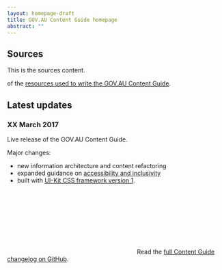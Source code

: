 ```yaml
---
layout: homepage-draft
title: GOV.AU Content Guide homepage
abstract: ""
---
```


## Sources

This is the sources content.

of the [resources used to write the GOV.AU Content Guide](/sources/).

## Latest updates

### XX March 2017

Live release of the GOV.AU Content Guide.

Major changes:

- new information architecture and content refactoring
- expanded guidance on [accessibility and inclusivity](/accessibility-inclusivity)
- built with [UI-Kit CSS framework version 1](http://guides.service.gov.au/design-guide/).

<p>
<svg class="icon-inline fa-github" role="img" title="GitHub icon" aria-labelledby="fa-github-alt-source">
<title id="fa-github-alt-source" lang="en">GitHub icon</title>
<use xlink:href="/assets/spritesheet.svg#fa-github"/>
</svg> Read the <a href="https://github.com/govau/content-guide/blob/master/CHANGELOG.md" rel="external">full Content Guide changelog on GitHub</a>.
</p>
